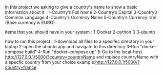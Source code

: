 in this project we asking to give a country's name to show a basic information about it : 
   1-Country’s Full Name
  2-Country’s Capital
  3-Country’s Common Language
  4-Country’s Currency Name
  5-Country’s Currency rate (Base currency is EURO)


items that you should have in your system : 
   1-Docker 
   2-python 3 
   3-ubunto 


how to run this project :
    1-download all  files to a specifec directory in your laptop
    2-open the ubunto app and navigate to this directory 
    3-Run "docker-compose build"
    4-Run "docker-compose up"
    5-Go to the local-host http://127.0.0.1/5000/?country=countryName and replace countryName with a specfic country from your choice 
      example:http://127.0.0.1/5000/?country=france
